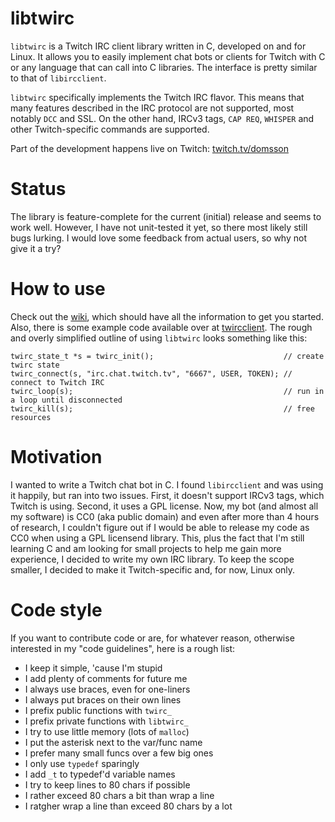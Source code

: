 # libtwirc

`libtwirc` is a Twitch IRC client library written in C, developed on and for Linux. It allows you to easily implement chat bots or clients for Twitch with C or any language that can call into C libraries. The interface is pretty similar to that of `libircclient`.

`libtwirc` specifically implements the Twitch IRC flavor. This means that many features described in the IRC protocol are not supported, most notably `DCC` and SSL. On the other hand, IRCv3 tags, `CAP REQ`, `WHISPER` and other Twitch-specific commands are supported.

Part of the development happens live on Twitch: [twitch.tv/domsson](https://twitch.tv/domsson)

# Status

The library is feature-complete for the current (initial) release and seems to work well. However, I have not unit-tested it yet, so there most likely still bugs lurking. I would love some feedback from actual users, so why not give it a try?

# How to use

Check out the [wiki](https://github.com/domsson/libtwirc/wiki), which should have all the information to get you started. Also, there is some example code available over at [twircclient](https://github.com/domsson/twircclient). The rough and overly simplified outline of using `libtwirc` looks something like this:

```
twirc_state_t *s = twirc_init();                             // create twirc state
twirc_connect(s, "irc.chat.twitch.tv", "6667", USER, TOKEN); // connect to Twitch IRC
twirc_loop(s);                                               // run in a loop until disconnected
twirc_kill(s);                                               // free resources
```

# Motivation

I wanted to write a Twitch chat bot in C. I found `libircclient` and was using it happily, but ran into two issues. First, it doesn't support IRCv3 tags, which Twitch is using. Second, it uses a GPL license. Now, my bot (and almost all my software) is CC0 (aka public domain) and even after more than 4 hours of research, I couldn't figure out if I would be able to release my code as CC0 when using a GPL licensend library. This, plus the fact that I'm still learning C and am looking for small projects to help me gain more experience, I decided to write my own IRC library. To keep the scope smaller, I decided to make it Twitch-specific and, for now, Linux only.

# Code style

If you want to contribute code or are, for whatever reason, otherwise interested in my "code guidelines", here is a rough list:

- I keep it simple, 'cause I'm stupid
- I add plenty of comments for future me 
- I always use braces, even for one-liners
- I always put braces on their own lines
- I prefix public functions with `twirc_`
- I prefix private functions with `libtwirc_`
- I try to use little memory (lots of `malloc`)
- I put the asterisk next to the var/func name
- I prefer many small funcs over a few big ones
- I only use `typedef` sparingly
- I add `_t` to typedef'd variable names
- I try to keep lines to 80 chars if possible
- I rather exceed 80 chars a bit than wrap a line 
- I ratgher wrap a line than exceed 80 chars by a lot
